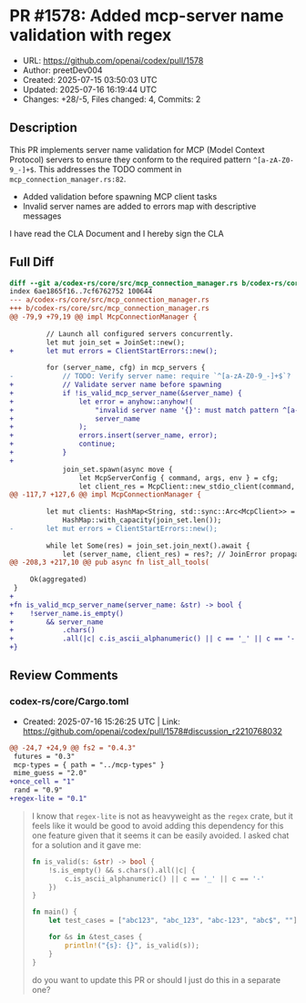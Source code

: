 # PR #1578: Added mcp-server name validation with regex

- URL: https://github.com/openai/codex/pull/1578
- Author: preetDev004
- Created: 2025-07-15 03:50:03 UTC
- Updated: 2025-07-16 16:19:44 UTC
- Changes: +28/-5, Files changed: 4, Commits: 2

## Description

This PR implements server name validation for MCP (Model Context Protocol) servers to ensure they conform to the required pattern `^[a-zA-Z0-9_-]+$`. This addresses the TODO comment in `mcp_connection_manager.rs:82`.

  - Added validation before spawning MCP client tasks
  - Invalid server names are added to errors map with descriptive messages

I have read the CLA Document and I hereby sign the CLA

## Full Diff

```diff
diff --git a/codex-rs/core/src/mcp_connection_manager.rs b/codex-rs/core/src/mcp_connection_manager.rs
index 6ae1865f16..7cf6762752 100644
--- a/codex-rs/core/src/mcp_connection_manager.rs
+++ b/codex-rs/core/src/mcp_connection_manager.rs
@@ -79,9 +79,19 @@ impl McpConnectionManager {
 
         // Launch all configured servers concurrently.
         let mut join_set = JoinSet::new();
+        let mut errors = ClientStartErrors::new();
 
         for (server_name, cfg) in mcp_servers {
-            // TODO: Verify server name: require `^[a-zA-Z0-9_-]+$`?
+            // Validate server name before spawning
+            if !is_valid_mcp_server_name(&server_name) {
+                let error = anyhow::anyhow!(
+                    "invalid server name '{}': must match pattern ^[a-zA-Z0-9_-]+$",
+                    server_name
+                );
+                errors.insert(server_name, error);
+                continue;
+            }
+
             join_set.spawn(async move {
                 let McpServerConfig { command, args, env } = cfg;
                 let client_res = McpClient::new_stdio_client(command, args, env).await;
@@ -117,7 +127,6 @@ impl McpConnectionManager {
 
         let mut clients: HashMap<String, std::sync::Arc<McpClient>> =
             HashMap::with_capacity(join_set.len());
-        let mut errors = ClientStartErrors::new();
 
         while let Some(res) = join_set.join_next().await {
             let (server_name, client_res) = res?; // JoinError propagation
@@ -208,3 +217,10 @@ pub async fn list_all_tools(
 
     Ok(aggregated)
 }
+
+fn is_valid_mcp_server_name(server_name: &str) -> bool {
+    !server_name.is_empty()
+        && server_name
+            .chars()
+            .all(|c| c.is_ascii_alphanumeric() || c == '_' || c == '-')
+}
```

## Review Comments

### codex-rs/core/Cargo.toml

- Created: 2025-07-16 15:26:25 UTC | Link: https://github.com/openai/codex/pull/1578#discussion_r2210768032

```diff
@@ -24,7 +24,9 @@ fs2 = "0.4.3"
 futures = "0.3"
 mcp-types = { path = "../mcp-types" }
 mime_guess = "2.0"
+once_cell = "1"
 rand = "0.9"
+regex-lite = "0.1"
```

> I know that `regex-lite` is not as heavyweight as the `regex` crate, but it feels like it would be good to avoid adding this dependency for this one feature given that it seems it can be easily avoided. I asked chat for a solution and it gave me:
> 
> ```rust
> fn is_valid(s: &str) -> bool {
>     !s.is_empty() && s.chars().all(|c| {
>         c.is_ascii_alphanumeric() || c == '_' || c == '-'
>     })
> }
> 
> fn main() {
>     let test_cases = ["abc123", "abc_123", "abc-123", "abc$", ""];
> 
>     for &s in &test_cases {
>         println!("{s}: {}", is_valid(s));
>     }
> }
> ```
> 
> do you want to update this PR or should I just do this in a separate one?